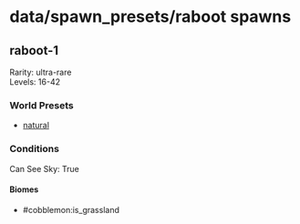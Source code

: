 # data/spawn_presets/raboot spawns  
  
## raboot-1  
Rarity: ultra-rare  
Levels: 16-42  
  
### World Presets  
* [natural](data/spawn_data/natural.md)  
  
### Conditions  
Can See Sky: True  
  
#### Biomes  
  * #cobblemon:is_grassland
  
